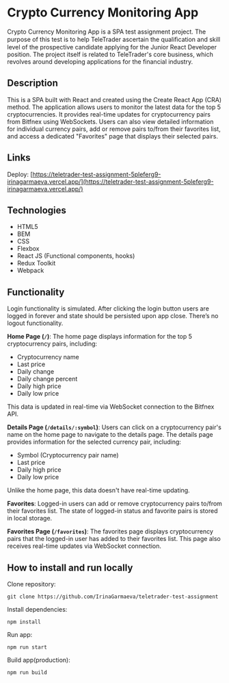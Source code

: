 # Crypto Currency Monitoring App

Crypto Currency Monitoring App is a SPA test assignment project. The purpose of this test is to help TeleTrader ascertain the qualiﬁcation and skill level of the prospective candidate applying for the Junior React Developer position.
The project itself is related to TeleTrader's core business, which revolves around developing applications for the financial industry.

## Description

This is a SPA built with React and created using the Create React App (CRA) method. The application allows users to monitor the latest data for the top 5 cryptocurrencies. It provides real-time updates for cryptocurrency pairs from Bitfnex using WebSockets. Users can also view detailed information for individual currency pairs, add or remove pairs to/from their favorites list, and access a dedicated "Favorites" page that displays their selected pairs.

## Links

Deploy: [https://teletrader-test-assignment-5pleferg9-irinagarmaeva.vercel.app/](https://teletrader-test-assignment-5pleferg9-irinagarmaeva.vercel.app/) <br>

## Technologies
* HTML5
* BEM
* CSS
* Flexbox
* React JS (Functional components, hooks)
* Redux Toolkit
* Webpack


## Functionality

Login functionality is simulated. After clicking the login button users are logged in forever and state should be persisted upon app close. There’s no logout functionality.

**Home Page (`/`)**: The home page displays information for the top 5 cryptocurrency pairs, including:

 - Cryptocurrency name
 - Last price
 - Daily change
 - Daily change percent
 - Daily high price
 - Daily low price

This data is updated in real-time via WebSocket connection to the Bitfnex API.


**Details Page (`/details/:symbol`)**: Users can click on a cryptocurrency pair's name on the home page to navigate to the details page. The details page provides information for the selected currency pair, including:

 - Symbol (Cryptocurrency pair name)
 - Last price
 - Daily high price
 - Daily low price

Unlike the home page, this data doesn't have real-time updating.

**Favorites**: Logged-in users can add or remove cryptocurrency pairs to/from their favorites list. The state of logged-in status and favorite pairs is stored in local storage.

**Favorites Page (`/favorites`)**: The favorites page displays cryptocurrency pairs that the logged-in user has added to their favorites list. This page also receives real-time updates via WebSocket connection.


## How to install and run locally

Clone repository:

  `git clone https://github.com/IrinaGarmaeva/teletrader-test-assignment`

Install dependencies:

  `npm install`

Run app:

  `npm run start`

Build app(production):

  `npm run build`


